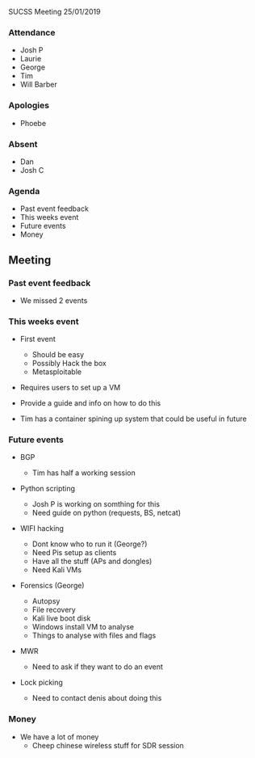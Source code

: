 SUCSS Meeting 25/01/2019


### Attendance 
- Josh P
- Laurie
- George
- Tim
- Will Barber

### Apologies 
- Phoebe

### Absent
- Dan
- Josh C

### Agenda

- Past event feedback
- This weeks event
- Future events
- Money

## Meeting

### Past event feedback
- We missed 2 events

### This weeks event
- First event
  - Should be easy
  - Possibly Hack the box
  - Metasploitable
- Requires users to set up a VM
- Provide a guide and info on how to do this

- Tim has a container spining up system that could be useful in future

### Future events
  
- BGP
  - Tim has half a working session
  
- Python scripting
  - Josh P is working on somthing for this
  - Need guide on python (requests, BS, netcat)

- WIFI hacking
  - Dont know who to run it (George?)
  - Need Pis setup as clients
  - Have all the stuff (APs and dongles)
  - Need Kali VMs
  
- Forensics (George)
  - Autopsy
  - File recovery
  - Kali live boot disk
  - Windows install VM to analyse
  - Things to analyse with files and flags

- MWR
  - Need to ask if they want to do an event
  
- Lock picking
  - Need to contact denis about doing this
  
### Money

- We have a lot of money
  - Cheep chinese wireless stuff for SDR session
  
